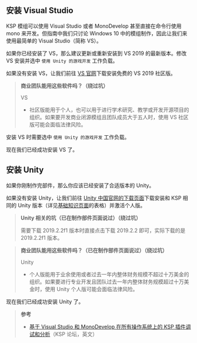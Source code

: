 ## 安装 Visual Studio

KSP 模组可以使用 Visual Studio 或者 MonoDevelop 甚至直接在命令行使用 mono 来开发。但指南中我们只讨论 Windows 10 中的模组制作，因此让我们来使用最简单的 Visual Studio（简称 VS）。

如果你已经安装了 VS，那么建议更新或重新安装到 VS 2019 的最新版本。修改 VS 安装并选中 `使用 Unity 的游戏开发` 工作负载。

如果没有安装 VS，让我们前往 [VS 官网](https://visualstudio.microsoft.com/zh-hans/vs/)下载安装免费的 VS 2019 社区版。

> **商业团队能用这些软件吗？（绕过坑）**
>
> VS
>
> - 社区版能用于个人，也可以用于进行学术研究、教学或开发开源项目的组织。如果要开发商业闭源模组且团队成员大于五人时，使用 VS 社区版可能会面临法律风险。

安装 VS 时需要选中 `使用 Unity 的游戏开发` 工作负载。

现在我们已经成功安装 VS 了。

## 安装 Unity

如果你刚制作完部件，那么你应该已经安装了合适版本的 Unity。

如果没有安装 Unity，让我们前往 [Unity 中国官网的下载页面](https://unity.cn/releases/full)下载安装和 KSP 相同的 Unity 版本（详见[基础知识页面](https://github.com/NKID00/GuideToKSPModMaking/wiki/基础知识)的表格）并激活个人版。

> **Unity 相关的坑（已在制作部件页面说过）（绕过坑）**
>
> 需要下载 2019.2.2f1 版本时直接点击下载 2019.2.2 即可，实际下载的是 2019.2.2f1 版本。

> **商业团队能用这些软件吗？（已在制作部件页面说过）（绕过坑）**
>
> Unity
>
> - 个人版能用于业余使用或者过去一年内整体财务规模不超过十万美金的组织。如果要进行专业开发且团队过去一年内整体财务规模超过十万美金时，使用 Unity 个人版可能会面临法律风险。

现在我们已经成功安装 Unity 了。

> **参考**
>
> - [基于 Visual Studio 和 MonoDevelop 在所有操作系统上的 KSP 插件调试和分析](https://forum.kerbalspaceprogram.com/index.php?/topic/102909-ksp-plugin-debugging-and-profiling-for-visual-studio-and-monodevelop-on-all-os/)（KSP 论坛，英文）
